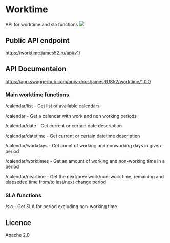 # Worktime
API for worktime and sla functions
![](https://github.com/jamesRUS52/worktime-api/workflows/Tests/badge.svg)

## Public API endpoint 
https://worktime.james52.ru/api/v1/

## API Documentaion
https://app.swaggerhub.com/apis-docs/jamesRUS52/worktime/1.0.0

### Main worktime functions
/calendar/list - Get list of available calendars

/calendar - Get a calendar with work and non working periods

/calendar/date - Get current or certain date description

/calendar/datetime - Get current or certain datetime description

/calendar/workdays - Get count of working and nonworking days in given period

/calendar/worktimes - Get an amount of working and non-working time in a period

/calendar/neartime - Get the next/prev work/non-work time, remaining and elapseded time from/to last/next change period


### SLA functions
/sla - Get SLA for period excluding non-working time


## Licence 
Apache 2.0